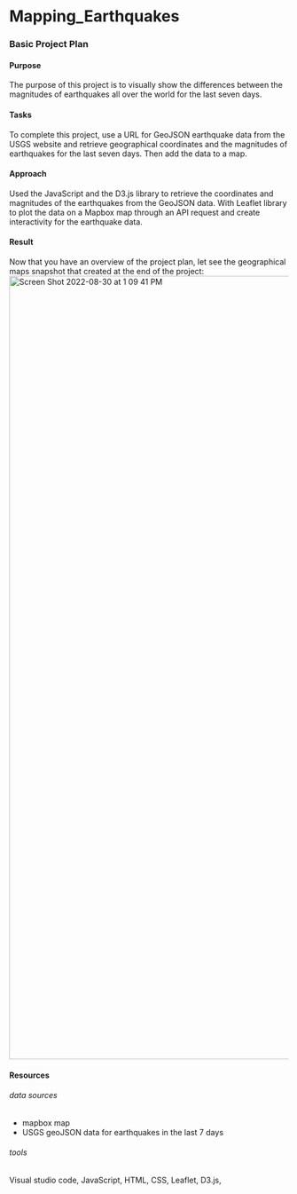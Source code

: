 # Mapping_Earthquakes

### Basic Project Plan

#### Purpose

The purpose of this project is to visually show the differences between the magnitudes of earthquakes all over the world for the last seven days.

#### Tasks

To complete this project, use a URL for GeoJSON earthquake data from the USGS website and retrieve geographical coordinates and the magnitudes of earthquakes for the last seven days. Then add the data to a map.

#### Approach

Used the JavaScript and the D3.js library to retrieve the coordinates and magnitudes of the earthquakes from the GeoJSON data. With Leaflet library to plot the data on a Mapbox map through an API request and create interactivity for the earthquake data.

#### Result
Now that you have an overview of the project plan, let see the geographical maps snapshot that created at the end of the project:
<img width="1412" alt="Screen Shot 2022-08-30 at 1 09 41 PM" src="https://user-images.githubusercontent.com/65901034/187498516-d4e028e5-0866-4c41-8237-cb7cf5f765b8.png">

#### Resources 
###### data sources
   - mapbox map
   - USGS geoJSON data for earthquakes in the last 7 days
###### tools
Visual studio code, JavaScript, HTML, CSS, Leaflet, D3.js, 

